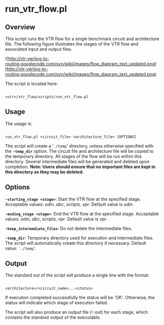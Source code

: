 # run\_vtr\_flow.pl #

## Overview ##
This script runs the VTR flow for a single benchmark circuit and architecture file.  The following figure illustrates the stages of the VTR flow and associated input and output files.

![http://vtr-verilog-to-routing.googlecode.com/svn/wiki/images/flow_diagram_text_updated.png](http://vtr-verilog-to-routing.googlecode.com/svn/wiki/images/flow_diagram_text_updated.png)

The script is located here:
```

<vtr>/vtr_flow/scripts/run_vtr_flow.pl
```

## Usage ##
The usage is:
```

run_vtr_flow.pl <circuit_file> <architecture_file> [OPTIONS]
```

The script will create a '`./temp`' directory, unless otherwise specified with the **`-temp_dir`** option.   The circuit file and architecture file will be copied to the temporary directory.  All stages of the flow will be run within this directory.  Several intermediate files will be generated and deleted upon completion.  **Note: Users should ensure that no important files are kept in this directory as they may be deleted.**

## Options ##
**`-starting_stage <stage>`**: Start the VTR flow at the specified stage.  Acceptable values: _odin_, _abc_, _scripts_, _vpr_. Default value is _odin_.

**`-ending_stage <stage>`**: End the VTR flow at the specified stage.  Acceptable values: _odin_, _abc_, _scripts_, _vpr_. Default value is _vpr_.

**`-keep_intermediate_files`**: Do not delete the intermediate files.

**`-temp_dir`**: Temporary directory used for execution and intermediate files.  The script will automatically create this directory if necessary.  Default value: `'./temp`'.

## Output ##
The standard out of the script will produce a single line with the format:
```

<architecture>/<circuit_name>...<status>
```

If execution completed successfully the status will be 'OK'.  Otherwise, the status will indicate which stage of execution failed.

The script will also produce an output file (`*`.out) for each stage, which contains the standout output of the executable.